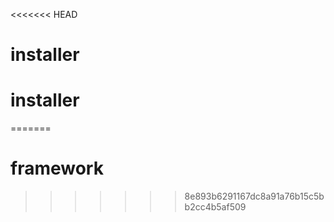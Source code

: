 <<<<<<< HEAD
# installer
# installer
=======
# framework
>>>>>>> 8e893b6291167dc8a91a76b15c5bb2cc4b5af509
